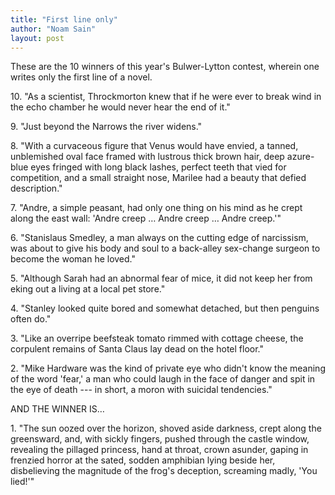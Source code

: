 ```yaml
---
title: "First line only"
author: "Noam Sain"
layout: post
---
```


These are the 10 winners of this year's Bulwer-Lytton contest, wherein one writes only the first line of a novel.

10\. "As a scientist, Throckmorton knew that if he were ever to break wind in the echo chamber he would never hear the end of it."

9\. "Just beyond the Narrows the river widens."

8\. "With a curvaceous figure that Venus would have envied, a tanned, unblemished oval face framed with lustrous thick brown hair, deep azure-blue eyes fringed with long black lashes, perfect teeth that vied for competition, and a small straight nose, Marilee had a beauty that defied description."

7\. "Andre, a simple peasant, had only one thing on his mind as he crept along the east wall: 'Andre creep … Andre creep … Andre creep.'"

6\. "Stanislaus Smedley, a man always on the cutting edge of narcissism, was about to give his body and soul to a back-alley sex-change surgeon to become the woman he loved."

5\. "Although Sarah had an abnormal fear of mice, it did not keep her from eking out a living at a local pet store."

4\. "Stanley looked quite bored and somewhat detached, but then penguins often do."

3\. "Like an overripe beefsteak tomato rimmed with cottage cheese, the corpulent remains of Santa Claus lay dead on the hotel floor."

2\. "Mike Hardware was the kind of private eye who didn't know the meaning of the word 'fear,' a man who could laugh in the face of danger and spit in the eye of death --- in short, a moron with suicidal tendencies."

AND THE WINNER IS…

1\. "The sun oozed over the horizon, shoved aside darkness, crept along the greensward, and, with sickly fingers, pushed through the castle window, revealing the pillaged princess, hand at throat, crown asunder, gaping in frenzied horror at the sated, sodden amphibian lying beside her, disbelieving the magnitude of the frog's deception, screaming madly, 'You lied!'"

